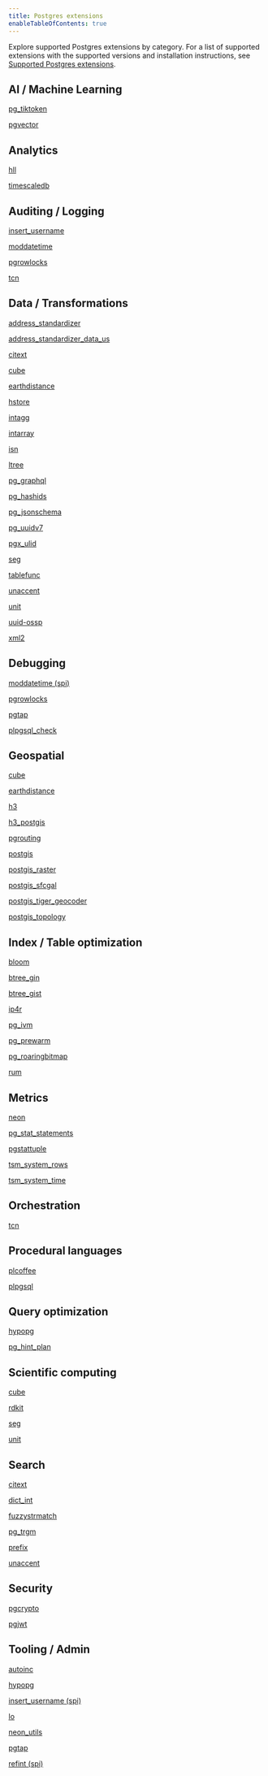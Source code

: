 ```yaml
---
title: Postgres extensions
enableTableOfContents: true
---
```


Explore supported Postgres extensions by category. For a list of supported extensions with the supported versions and installation instructions, see [Supported Postgres extensions](/docs/extensions/pg-extensions).

## AI / Machine Learning

<DetailIconCards>

<a href="/docs/extensions/pg_tiktoken" description="Tokenize data in your Postgres database using the OpenAI tiktoken library" icon="app-store" icon="app-store">pg_tiktoken</a>

<a href="/docs/extensions/pgvector" description="Store vector embeddings and perform vector similarity search in Postgres. Supports ivfflat and hnsw indexing" icon="app-store" icon="app-store">pgvector</a>

</DetailIconCards>

## Analytics

<DetailIconCards>

<a href="https://github.com/citusdata/postgresql-hll" description="Implements a HyperLogLog data structure as a native data type for efficient and tunable distinct value counting" icon="app-store" icon="app-store">hll</a>

<a href="/docs/extensions/timescaledb" description="Enables Postgres as a time-series database for efficient storage and retrieval of time-series data" icon="app-store">timescaledb</a>

</DetailIconCards>

## Auditing / Logging

<DetailIconCards>

<a href="https://www.postgresql.org/docs/current/contrib-spi.html" description="Implements an insert_username() trigger that stores the current user's name into a text field, which is useful for tracking who last modified a particular row within a table" icon="app-store">insert_username</a>

<a href="https://www.postgresql.org/docs/current/contrib-spi.html" description="Automatically updates a timestamp column to the current timestamp whenever a row is modified in Postgres" icon="app-store">moddatetime</a>

<a href="https://www.postgresql.org/docs/16/pgrowlocks.html" description="Provides a pgrowlocks() function that shows row locking information for a specified table, which can aid in concurrency and deadlock debugging" icon="app-store">pgrowlocks</a>

<a href="https://www.postgresql.org/docs/16/tcn.html" description="Provides a trigger function to notify listeners of changes to a table, allowing applications to respond to changes in the database" icon="app-store">tcn</a>

</DetailIconCards>

## Data / Transformations

<DetailIconCards>

<a href="https://postgis.net/docs/Extras.html#Address_Standardizer" description="A signle-line address parser that takes an input address and normalizes it based on a set of rules" icon="app-store">address_standardizer</a>

<a href="https://postgis.net/docs/Extras.html#Address_Standardizer" description="A packaged extension that contains data for standardizing US addresses for use with the address_standardizer extension" icon="app-store">address_standardizer_data_us</a>

<a href="/docs/extensions/citext" description="Provides a case-insensitive character string type that internally calls lower when comparing values in Postgres" icon="app-store">citext</a>

<a href="https://www.postgresql.org/docs/16/cube.html" description="Implements the cube data type for representing multidimensional cubes in Postgres" icon="app-store">cube</a>

<a href="https://www.postgresql.org/docs/16/earthdistance.html" description="Provides cube-based and point-based approaches to calculating great circle distances on the surface of the Earth" icon="app-store">earthdistance</a>

<a href="/docs/extensions/hstore" description="Implements an hstore data type for storing and manipulating sets of key-value pairs within a single Postgres value" icon="app-store">hstore</a>

<a href="https://www.postgresql.org/docs/16/intagg.html" description="Provides an integer aggregator and enumerator for Postgres" icon="app-store">intagg</a>

<a href="https://www.postgresql.org/docs/16/intarray.html" description="Offers functions and operators for manipulating and searching arrays of integers within Postgres" icon="app-store">intarray</a>

<a href="https://www.postgresql.org/docs/16/isn.html" description="Implements data types for international product numbering standards: EAN13, UPC, ISBN (books), ISMN (music), and ISSN (serials)" icon="app-store">isn</a>

<a href="https://www.postgresql.org/docs/16/ltree.html" description="Provides data types for representing labels of data stored in a hierarchical tree-like structure and supports operators, functions, and indexes for searching through label trees" icon="app-store">ltree</a>

<a href="https://github.com/supabase/pg_graphql" description="Adds GraphQL support to your Postgres database, allowing any programming language that can connect to your database to query via GraphQL" icon="app-store">pg_graphql</a>

<a href="https://github.com/iCyberon/pg_hashids" description="Enables the generation of short, unique hash ids from integers, useful for obfuscating internal ids" icon="app-store">pg_hashids</a>

<a href="https://github.com/supabase/pg_jsonschema" description="Provides support for JSON schema validation on json and jsonb data types in Postgres" icon="app-store">pg_jsonschema</a>

<a href="https://github.com/fboulnois/pg_uuidv7" description="Enables creating valid UUID Version 7 values in Postgres, providing globally unique identifiers with temporal ordering" icon="app-store">pg_uuidv7</a>

<a href="https://github.com/pksunkara/pgx_ulid" description="A full-featured extension for generating and working with ULID (Universally Unique Lexicographically Sortable Identifiers) in Postgres" icon="app-store">pgx_ulid</a>

<a href="https://www.postgresql.org/docs/16/seg.html" description="Implements the seg data type for storage and manipulation of line segments or floating-point ranges, useful for geometric and scientific applications" icon="app-store">seg</a>

<a href="https://www.postgresql.org/docs/16/tablefunc.html" description="Contains functions that return tables (multiple rows), including crosstab, which can pivot row data into columns dynamically" icon="app-store">tablefunc</a>

<a href="https://www.postgresql.org/docs/16/unaccent.html" description="A text search dictionary that removes accents from characters, simplifying text search in Postgres." icon="app-store">unaccent</a>

<a href="https://github.com/df7cb/postgresql-unit" description="Implements a data type for SI units, plus byte for storage, manipulation, and calculation of scientific units, enhancing Postgres capabilities for scientific data" icon="app-store">unit</a>

<a href="https://www.postgresql.org/docs/16/uuid-ossp.html" description="Provides functions to generate universally unique identifiers (UUIDs) in Postgres, supporting various UUID standard." icon="app-store">uuid-ossp</a>

<a href="https://www.postgresql.org/docs/current/xml2.html" description="Enables XPath queries and XSLT functionality directly within Postgres, facilitating XML data processing" icon="app-store">xml2</a>

</DetailIconCards>

## Debugging

<DetailIconCards>

<a href="https://www.postgresql.org/docs/current/contrib-spi.html" description="Automatically updates a timestamp column to the current timestamp whenever a row is modified in Postgres" icon="app-store">moddatetime (spi)</a>

<a href="https://www.postgresql.org/docs/16/pgrowlocks.html" description="Provides a pgrowlocks() function that shows row locking information for a specified table, which can aid in concurrency and deadlock debugging" icon="app-store">pgrowlocks</a>

<a href="https://pgtap.org/documentation.html" description="A unit testing framework for Postgres, enabling sophisticated testing of database queries and functions" icon="app-store">pgtap</a>

<a href="https://pgxn.org/dist/plpgsql_check/" description="Provides a linter and debugger for PL/pgSQL code, helping identify errors and optimize PL/pgSQL functions" icon="app-store">plpgsql_check</a>

</DetailIconCards>

## Geospatial

<DetailIconCards>

<a href="https://www.postgresql.org/docs/16/cube.html" description="Implements a data type for representing multidimensional cubes in Postgres" icon="app-store">cube</a>

<a href="https://www.postgresql.org/docs/16/earthdistance.html" description="Provides cube-based and point-based approaches to calculating great circle distances on the surface of the Earth" icon="app-store">earthdistance</a>

<a href="https://github.com/zachasme/h3-pg/blob/main/docs/api.md" description="Integrates Uber's H3 geospatial indexing system that combines the benefits of a hexagonal grid with S2's hierarchical subdivisions into Postgres" icon="app-store">h3</a>

<a href="https://github.com/zachasme/h3-pg/blob/main/docs/api.md" description="A PostGIS extension for H3, enabling advanced spatial analysis and indexing in conjunction with PostGIS" icon="app-store">h3_postgis</a>

<a href="https://docs.pgrouting.org/" description="Extends PostGIS/Postgres databases provide geospatial routing and other network analysis functionality" icon="app-store">pgrouting</a>

<a href="/docs/extensions/postgis" description="Extends Postgres to allows GIS (Geographic Information Systems) objects to be stored in the database, enabling spatial queries directly in SQL" icon="app-store">postgis</a>

<a href="https://postgis.net/docs/RT_reference.html" description="Adds support for raster data to PostGIS, enabling advanced geospatial analysis on raster images" icon="app-store">postgis_raster</a>

<a href="https://postgis.net/docs/reference.html#reference_sfcgal" description="Provides support for advanced 3D geometries in PostGIS, based on the SFCGAL library" icon="app-store">postgis_sfcgal</a>

<a href="https://postgis.net/docs/Extras.html#Tiger_Geocoder" description="Enables geocoding and reverse geocoding capabilities in PostGIS using TIGER/Line data" icon="app-store">postgis_tiger_geocoder</a>

<a href="https://www.postgis.net/docs/Topology.html" description="Extends PostGIS with support for topological data types and functions, facilitating the analysis of spatial relationships" icon="app-store">postgis_topology</a>

</DetailIconCards>

## Index / Table optimization

<DetailIconCards>

<a href="https://www.postgresql.org/docs/16/bloom.html" description="Provides an index access method for Postgres based on Bloom filters" icon="app-store">bloom</a>

<a href="https://www.postgresql.org/docs/16/btree-gin.html" description="Provides GIN operator classes that implement B-tree equivalent behavior" icon="app-store">btree_gin</a>

<a href="https://www.postgresql.org/docs/16/btree-gist.html" description="Provides GiST index operator classes that implement B-tree equivalent behavior" icon="app-store">btree_gist</a>

<a href="https://github.com/RhodiumToad/ip4r" description="Provides a range index type and functions for efficiently storing and querying IPv4 and IPv6 ranges and addresses in Postgres" icon="app-store">ip4r</a>

<a href="https://github.com/sraoss/pg_ivm" description="Provides an Incremental View Maintenance (IVM) feature for Postgres" icon="app-store">pg_ivm</a>

<a href="/docs/extensions/pg_prewarm" description="Allows manual preloading of relation data into the Postgres buffer cache, reducing access times for frequently queried tables" icon="app-store">pg_prewarm</a>

<a href="https://github.com/ChenHuajun/pg_roaringbitmap" description="Implements Roaring Bitmaps in Postgres for efficient storage and manipulation of bit sets" icon="app-store">pg_roaringbitmap</a>

<a href="https://github.com/postgrespro/rum" description="Provides an access method to work with a RUM index, designed to speed up full-text searches" icon="app-store">rum</a>

</DetailIconCards>

## Metrics

<DetailIconCards>

<a href="/docs/extensions/neon" description="Provides functions and views designed to gather Neon-specific metrics" icon="app-store">neon</a>

<a href="/docs/extensions/pg_stat_statements" description="Tracks planning and execution statistics for all SQL statements executed, aiding in performance analysis and tuning" icon="app-store">pg_stat_statements</a>

<a href="https://www.postgresql.org/docs/16/pgstattuple.html" description="Offers functions to show tuple-level statistics for tables, helping identify bloat and efficiency opportunities" icon="app-store">pgstattuple</a>

<a href="https://www.postgresql.org/docs/16/tsm-system-rows.html" description="Provides a table sampling method that selects a fixed number of table rows randomly" icon="app-store">tsm_system_rows</a>

<a href="https://www.postgresql.org/docs/16/tsm-system-time.html" description="Offers a table sampling method based on system time, enabling consistent sample data retrieval over time" icon="app-store">tsm_system_time</a>

</DetailIconCards>

## Orchestration

<DetailIconCards>

<a href="https://www.postgresql.org/docs/16/tcn.html" description="Provides a trigger function to notify listeners of changes to a table, allowing applications to respond to changes in the database" icon="app-store">tcn</a>

</DetailIconCards>

## Procedural languages

<DetailIconCards>

<a href="https://github.com/plv8/plv8/" description="A Postgres procedural language powered by V8 Javascript Engine for writing functions in Javascript that are callable from SQL" icon="app-store">plcoffee</a>

<a href="https://www.postgresql.org/docs/16/plpgsql.html" description="The default procedural language for Postgres, enabling the creation of complex functions and triggers" icon="app-store">plpgsql</a>

</DetailIconCards>

## Query optimization

<DetailIconCards>

<a href="https://hypopg.readthedocs.io/en/rel1_stable/" description="Provides the ability to create hypothetical (virtual) indexes in Postgres for performance testing" icon="app-store">hypopg</a>

<a href="https://github.com/ossc-db/pg_hint_plan" description="Allows developers to influence query plans with hints in SQL comments, improving performance and control over query execution" icon="app-store">pg_hint_plan</a>

</DetailIconCards>

## Scientific computing

<DetailIconCards>

<a href="https://www.postgresql.org/docs/16/cube.html" description="Implements the cube data type for representing multidimensional cubes in Postgres" icon="app-store">cube</a>

<a href="https://github.com/rdkit/rdkit" description="Integrates the RDKit cheminformatics toolkit with Postgres, enabling chemical informatics operations directly in the database" icon="app-store">rdkit</a>

<a href="https://www.postgresql.org/docs/16/seg.html" description="Implements the seg data type for storage and manipulation of line segments or floating-point intervals, useful for representing laboratory measurements" icon="app-store">seg</a>

<a href="https://github.com/df7cb/postgresql-unit" description="Implements a data type for SI units, plus byte for storage, manipulation, and calculation of scientific units, enhancing Postgres capabilities for scientific data" icon="app-store">unit</a>


</DetailIconCards>

## Search

<DetailIconCards>

<a href="/docs/extensions/citext" description="Provides a case-insensitive character string type that internally calls lower when comparing values in Postgres" icon="app-store">citext</a>

<a href="https://www.postgresql.org/docs/16/dict-int.html" description="Provides a text search dictionary template for indexing integer data in Postgres" icon="app-store">dict_int</a>

<a href="https://www.postgresql.org/docs/16/fuzzystrmatch.html" description="Provides several functions to determine similarities and distance between strings in Postgres" icon="app-store">fuzzystrmatch</a>

<a href="/docs/extensions/pg_trgm" description="Provides functions and operators for determining the similarity of alphanumeric text based on trigram matching, and index operator classes for fast string similarity search" icon="app-store">pg_trgm</a>

<a href="https://github.com/dimitri/prefix" description="A prefix range module that supports efficient queries on text columns with prefix-based searching and matching capabilities" icon="app-store">prefix</a>

<a href="https://www.postgresql.org/docs/16/unaccent.html" description="A text search dictionary that removes accents from characters, simplifying text search in Postgres" icon="app-store">unaccent</a>

</DetailIconCards>

## Security

<DetailIconCards>

<a href="https://www.postgresql.org/docs/16/pgcrypto.html" description="Offers cryptographic functions, allowing for encryption and hashing of data within Postgres" icon="app-store">pgcrypto</a>

<a href="https://github.com/michelp/pgjwt" description="Implements JSON Web Tokens (JWT) in Postgres, allowing for secure token creation and verification" icon="app-store">pgjwt</a>

</DetailIconCards>

## Tooling / Admin

<DetailIconCards>

<a href="https://www.postgresql.org/docs/current/contrib-spi.html" description="Provides an autoinc() function that stores the next value of a sequence into an integer field" icon="app-store">autoinc</a>

<a href="https://hypopg.readthedocs.io/en/rel1_stable/" description="Provides the ability to create hypothetical (virtual) indexes in Postgres for performance testing" icon="app-store">hypopg</a>

<a href="https://www.postgresql.org/docs/current/contrib-spi.html" description="Automatically inserts the username of the person executing an insert operation into a specified table in Postgres" icon="app-store">insert_username (spi)</a>

<a href="https://www.postgresql.org/docs/16/lo.html" description="Provides support for managing large objects (LOBs) in Postgres, including a data type lo and a trigger lo_manage" icon="app-store">lo</a>

<a href="/docs/extensions/neon-utils" description="Provides a num_cpus() function for monitoring how Neon's Autoscaling feature allocates vCPU in response to workload" icon="app-store">neon_utils</a>

<a href="https://pgtap.org/documentation.html" description="A unit testing framework for Postgres, enabling sophisticated testing of database queries and functions" icon="app-store">pgtap</a>

<a href="https://www.postgresql.org/docs/current/contrib-spi.html" description="Provides functions for maintaining foreign key constraints" icon="app-store">refint (spi)</a>

</DetailIconCards>
